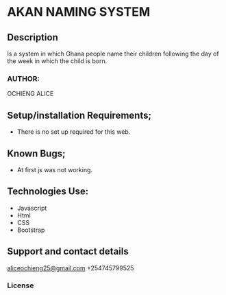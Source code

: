 # AKAN NAMING SYSTEM
## Description
Is a system in which Ghana people name their children following the day of the week in which the child is born.
### AUTHOR:
OCHIENG ALICE
## Setup/installation Requirements;
* There is no set up required for this web.
## Known Bugs;
* At first js was not working.
## Technologies Use:
 * Javascript
 * Html
 * CSS
 * Bootstrap
 ## Support and contact details
 aliceochieng25@gmail.com
+254745799525
### License